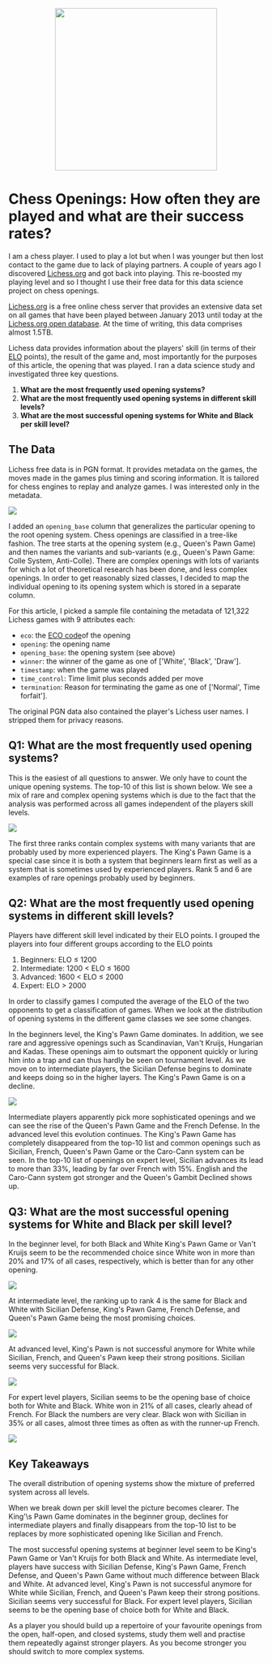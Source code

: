 <p align="center">
  <img src="https://github.com/san-zrl/chess_openings/blob/main/images/Queens_Gambit_Declined.png" width="320" height="320"/>
</p>

# Chess Openings: How often they are played and what are their success rates?

I am a chess player. I used to play a lot but when I was younger but then lost
contact to the game due to lack of playing partners. A couple of
years ago I discovered [Lichess.org](https://lichess.org) and got back into playing. This
re-boosted my playing level and so I thought I use their free data
for this data science project on chess openings.

[Lichess.org](https://lichess.org) is a free online chess server that provides an extensive
data set on all games that have been played between January 2013 until
today at the [Lichess.org open database](https://database.lichess.org/). At the time of writing, this
data comprises almost 1.5TB.

Lichess data provides information about the players\' skill (in terms of their [ELO](https://en.wikipedia.org/wiki/Elo_rating_system) points), the result
of the game and, most importantly for the purposes of this article, the opening that was played. I ran
a data science study and investigated three key questions.

1. **What are the most frequently used opening systems?**
2. **What are the most frequently used opening systems in different skill levels?**
3. **What are the most successful opening systems for White and Black per skill level?**

## The Data

Lichess free data is in PGN format. It provides metadata on the games,
the moves made in the games plus timing and scoring information. It
is tailored for chess engines to replay and analyze games. I was interested only
in the metadata.  

![](https://github.com/san-zrl/chess_openings/blob/main/images/metadata.png)

I added an `opening_base` column that generalizes the particular opening to the root opening system.
Chess openings are classified in a tree-like fashion. The tree starts at the opening system (e.g.,
Queen\'s Pawn Game) and then names the variants and sub-variants (e.g., Queen's Pawn Game: Colle
System, Anti-Colle). There are complex openings with lots of variants for which a lot of theoretical 
research has been done, and less complex openings. In order to get reasonably sized classes, I decided
to map the individual opening to its opening system which is stored in a separate column.

For this article, I picked a sample file containing the metadata of 121,322 Lichess games
with 9 attributes each:

- `eco`: the [ECO code](https://en.wikipedia.org/wiki/Encyclopaedia_of_Chess_Openings)of the opening
- `opening`: the opening name
- `opening_base`: the opening system (see above)
- `winner`: the winner of the game as one of ['White', 'Black', 'Draw'].
- `timestamp`: when the game was played
- `time_control`: Time limit plus seconds added per move
- `termination`: Reason for terminating the game as one of ['Normal', Time forfait'].

The original PGN data also contained the player\'s Lichess user names. I stripped them for privacy reasons.

## Q1: What are the most frequently used opening systems?

This is the easiest of all questions to answer. We only have to count the unique opening systems. The top-10
of this list is shown below. We see a mix of rare and complex opening systems
which is due to the fact that the analysis was performed across all
games independent of the players skill levels.

![](https://github.com/san-zrl/chess_openings/blob/main/images/Total_Distribution_of_Opening_Systems.jpg)

The first three ranks contain complex systems with many variants that
are probably used by more experienced players. The King\'s Pawn Game
is a special case since it is both a system that beginners learn first
as well as a system that is sometimes used by experienced players.
Rank 5 and 6 are examples of rare openings probably used by beginners.

## Q2: What are the most frequently used opening systems in different skill levels?

Players have different skill level indicated by their ELO points. I grouped the players into four different
groups according to the ELO points

1. Beginners: ELO &le; 1200
2. Intermediate: 1200 &lt; ELO &le; 1600
3. Advanced: 1600 &lt; ELO &le; 2000
4. Expert: ELO &gt; 2000

In order to classify games I computed the average of the ELO of the two opponents to get
a classification of games. When we look at the distribution of opening systems in the different
game classes we see some changes.

In the beginners level, the King\'s Pawn Game dominates. In addition, we see rare and aggressive
openings such as Scandinavian, Van\'t Kruijs, Hungarian and Kadas.
These openings aim to outsmart the opponent quickly or luring him into
a trap and can thus hardly be seen on tournament level. As we move
on to intermediate players, the Sicilian Defense begins to dominate
and keeps doing so in the higher layers. The King\'s Pawn Game is on
a decline.

![](https://github.com/san-zrl/chess_openings/blob/main/images/Distribution_of_Opening_Systems.jpg)

Intermediate players apparently pick more sophisticated
openings and we can see the rise of the Queen\'s Pawn Game and the
French Defense. In the advanced level this evolution continues.
The King\'s Pawn Game has completely disappeared from the top-10 list
and common openings such as Sicilian, French, Queen\'s Pawn Game or
the Caro-Cann system can be seen. In the top-10 list of openings on
expert level, Sicilian advances its lead to more than 33%, leading by
far over French with 15%. English and the Caro-Cann system got
stronger and the Queen's Gambit Declined shows up.

## Q3: What are the most successful opening systems for White and Black per skill level?

In the beginner level, for both Black and White King\'s Pawn Game
or Van\'t Kruijs seem to be the recommended choice since White won
in more than 20% and 17% of all cases, respectively, which is better
than for any other opening.

![](https://github.com/san-zrl/chess_openings/blob/main/images/Games_won_per_opening_system_[Beginners].jpg)

At intermediate level, the ranking up to rank 4 is the same for
Black and White with Sicilian Defense, King\'s Pawn Game, French
Defense, and Queen\'s Pawn Game being the most promising choices.

![](https://github.com/san-zrl/chess_openings/blob/main/images/Games_won_per_opening_system_[Intermediate].jpg)

At advanced level, King\'s Pawn is not successful anymore for White
while Sicilian, French, and Queen\'s Pawn keep their strong positions.
Sicilian seems very successful for Black.

![](https://github.com/san-zrl/chess_openings/blob/main/images/Games_won_per_opening_system_[Advanced].jpg)

For expert level players, Sicilian seems to be the opening base of
choice both for White and Black. White won in 21% of all cases,
clearly ahead of French. For Black the numbers are very clear.
Black won with Sicilian in 35% or all cases, almost three times as
often as with the runner-up French.

![](https://github.com/san-zrl/chess_openings/blob/main/images/Games_won_per_opening_system_[Experts].jpg)

## Key Takeaways

The overall distribution of opening systems show the mixture of preferred system
across all levels.

When we break down per skill level the picture becomes clearer. The King'\s Pawn Game
dominates in the beginner group, declines for intermediate players and finally disappears
from the top-10 list to be replaces by more sophisticated opening like Sicilian and French.

The most successful opening systems at beginner level seem to be King\'s Pawn Game
or Van\'t Kruijs for both Black and White. As intermediate level, players have success with
Sicilian Defense, King\'s Pawn Game, French Defense, and Queen\'s Pawn Game without much
difference between Black and White. At advanced level, King\'s Pawn is not successful anymore for White
while Sicilian, French, and Queen\'s Pawn keep their strong positions.
Sicilian seems very successful for Black. For expert level players, Sicilian seems to be the opening base of
choice both for White and Black.

As a player you should build up a repertoire of your favourite openings from the open, half-open, and closed
systems, study them well and practise them repeatedly against stronger players. As you become stronger you
should switch to more complex systems.
